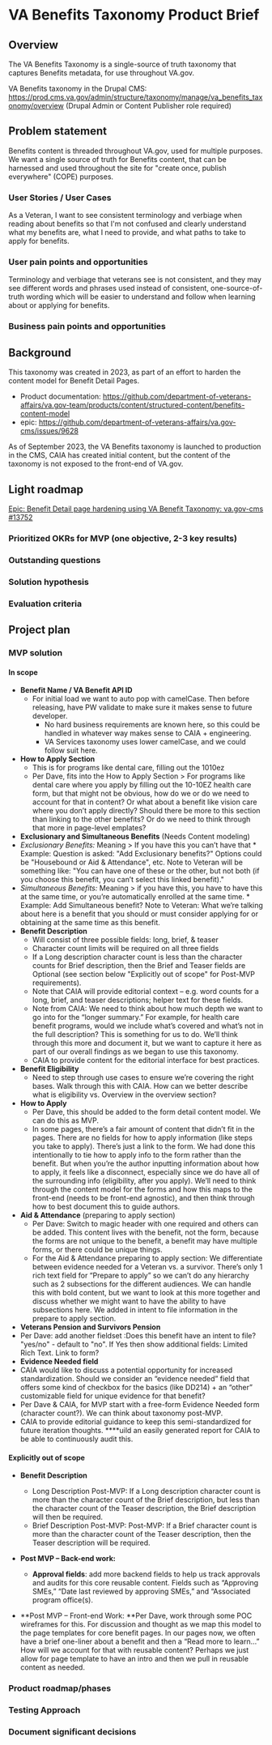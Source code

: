 # VA Benefits Taxonomy Product Brief

## Overview
The VA Benefits Taxonomy is a single-source of truth taxonomy that captures Benefits metadata, for use throughout VA.gov. 

VA Benefits taxonomy in the Drupal CMS:  
https://prod.cms.va.gov/admin/structure/taxonomy/manage/va_benefits_taxonomy/overview (Drupal Admin or Content Publisher role required)


## Problem statement
Benefits content is threaded throughout VA.gov, used for multiple purposes. We want a single source of truth for Benefits content, that can be harnessed and used throughout the site for "create once, publish everywhere" (COPE) purposes. 

### User Stories / User Cases
As a Veteran, I want to see consistent terminology and verbiage when reading about benefits so that I'm not confused and clearly understand what my benefits are, what I need to provide, and what paths to take to apply for benefits.

### User pain points and opportunities
Terminology and verbiage that veterans see is not consistent, and they may see different words and phrases used instead of consistent, one-source-of-truth wording which will be easier to understand and follow when learning about or applying for benefits.

### Business pain points and opportunities


## Background
This taxonomy was created in 2023, as part of an effort to harden the content model for Benefit Detail Pages.
* Product documentation: https://github.com/department-of-veterans-affairs/va.gov-team/products/content/structured-content/benefits-content-model
* epic: https://github.com/department-of-veterans-affairs/va.gov-cms/issues/9628

As of September 2023, the VA Benefits taxonomy is launched to production in the CMS, CAIA has created initial content, but the content of the taxonomy is not exposed to the front-end of VA.gov. 

## Light roadmap
[Epic: Benefit Detail page hardening using VA Benefit Taxonomy: va.gov-cms #13752
](https://github.com/department-of-veterans-affairs/va.gov-cms/issues/13752)


### Prioritized OKRs for MVP (one objective, 2-3 key results)

### Outstanding questions 

### Solution hypothesis

### Evaluation criteria 

## Project plan

### MVP solution

#### In scope

* **Benefit Name / VA Benefit API ID**
  * For initial load we want to auto pop with camelCase. Then before releasing, have PW validate to make sure it makes sense to future developer.
    * No hard business requirements are known here, so this could be handled in whatever way makes sense to CAIA + engineering.
    * VA Services taxonomy uses lower camelCase, and we could follow suit here.
* **How to Apply Section**
  *  This is for programs like dental care, filling out the 1010ez
    *  Per Dave, fits into the How to Apply Section > For programs like dental care where you apply by filling out the 10-10EZ health care form, but that might not be obvious, how do we or do we need to account for that in content? Or what about a benefit like vision care where you don’t apply directly? Should there be more to this section than linking to the other benefits? Or do we need to think through that more in page-level emplates?
*  **Exclusionary and Simultaneous Benefits** (Needs Content modeling)
  *  _Exclusionary Benefits:_ Meaning > If you have this you can’t have that
    *  Example: Question is asked: "Add Exclusionary benefits?" Options could be "Housebound or Aid & Attendance", etc. Note to Veteran will be something like: "You can have one of these or the other, but not both (if you choose this benefit, you can’t select this linked benefit)."
  *  _Simultaneous Benefits:_ Meaning > if you have this, you have to have this at the same time, or you’re automatically enrolled at the same time.
    *  Example: Add Simultaneous benefit? Note to Veteran: What we’re talking about here is a benefit that you should or must consider applying for or obtaining at the same time as this benefit.
* **Benefit Description**
  * Will consist of three possible fields: long, brief, & teaser
  * Character count limits will be required on all three fields
  * If a Long description character count is less than the character counts for Brief description, then the Brief and Teaser fields are Optional (see section below "Explicitly out of scope" for Post-MVP requirements).
  * Note that CAIA will provide editorial context – e.g. word counts for a long, brief, and teaser descriptions; helper text for these fields.
  * Note from CAIA: We need to think about how much depth we want to go into for the “longer summary.” For example, for health care benefit programs, would we include what’s covered and what’s not in the full description? This is something for us to do. We’ll think through this more and document it, but we want to capture it here as part of our overall findings as we began to use this taxonomy.
  * CAIA to provide content for the editorial interface for best practices.
* **Benefit Eligibility**
  * Need to step through use cases to ensure we’re covering the right bases. Walk through this with CAIA. How can we better describe what is eligibility vs. Overview in the overview section?
* **How to Apply**
  * Per Dave, this should be added to the form detail content model. We can do this as MVP.
  * In some pages, there’s a fair amount of content that didn’t fit in the pages. There are no fields for how to apply information (like steps you take to apply). There’s just  a link to the form. We had done this intentionally to tie how to apply info to the form rather than the benefit. But when you’re the author inputting information about how to apply, it feels like a disconnect, especially since we do have all of the surrounding  info (eligibility, after you apply). We’ll need to think through the content model for the forms and how this maps to the front-end (needs to be front-end agnostic), and then think through how to best document this to guide authors.
* **Aid & Attendance** (preparing to apply section)
  * Per Dave: Switch to magic header with one required and others can be added. This content lives with the benefit, not the form, because the forms are not unique to the benefit, a benefit may have multiple forms, or there could be unique things.
  * For the Aid & Attendance preparing to apply section: We differentiate between evidence needed for a Veteran vs. a survivor. There’s only 1 rich text field for “Prepare to apply”
 so we can’t do any hierarchy such as 2 subsections for the different audiences. We can handle this with bold content, but we want to look at this more together and discuss whether we might want to have the ability to have subsections here. We added in intent to file information in the prepare to apply section. 
*  **Veterans Pension and Survivors Pension**
  *  Per Dave: add another fieldset :Does this benefit have an intent to file? "yes/no" - default to "no". If Yes then show additional fields: Limited Rich Text. Link to form?
*  **Evidence Needed field**
  *  CAIA would like to discuss a potential opportunity for increased standardization. Should we consider an “evidence needed” field that offers some kind of checkbox for the basics (like DD214) + an “other” customizable field for unique evidence for that benefit?
  *  Per Dave & CAIA, for MVP start with a free-form Evidence Needed form (character count?). We can think about taxonomy post-MVP.
  *  CAIA to provide editorial guidance to keep this semi-standardized for future iteration thoughts. ****uild an easily generated report for CAIA to be able to continuously audit this. 

#### Explicitly out of scope
* **Benefit Description**
  * Long Description Post-MVP: If a Long description character count is more than the character count of the Brief description, but less than the character count of the Teaser description, the Brief description will then be required.
  * Brief Description Post-MVP: Post-MVP: If a Brief character count is more than the character count of the Teaser description, then the Teaser description will be required.
 
* **Post MVP – Back-end work:**
  * **Approval fields**: add more backend fields to help us track approvals and audits for this core reusable content. Fields such as “Approving SMEs,” “Date last reviewed by approving SMEs,” and “Associated
 program office(s).  

*  **Post MVP – Front-end Work: **Per Dave, work through some POC wireframes for this. For discussion and thought as we map this model to the page templates for core benefit pages. In our pages now, we often have a brief one-liner about a benefit and then a “Read more to learn…” How will we account for that with reusable content? Perhaps we just allow for page template to have an intro and then we pull in reusable content as needed. 

### Product roadmap/phases

### Testing Approach

### Document significant decisions




